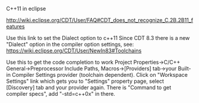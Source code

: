 C++11 in eclipse

http://wiki.eclipse.org/CDT/User/FAQ#CDT_does_not_recognize_C.2B.2B11_features

Use this link to set the Dialect option to c++11
    Since CDT 8.3 there is a new "Dialect" option in the compiler option settings, 
    see: https://wiki.eclipse.org/CDT/User/NewIn83#Toolchains

Use this to get the code completion to work
    Project Properties->C/C++ General->Preprocessor Include Paths, Macros->[Providers] tab->your Built-in Compiler Settings provider (toolchain dependent).
    Click on "Workspace Settings" link which gets you to "Settings" property page, select [Discovery] tab and your provider again. There is "Command to get compiler specs", add "-std=c++0x" in there.